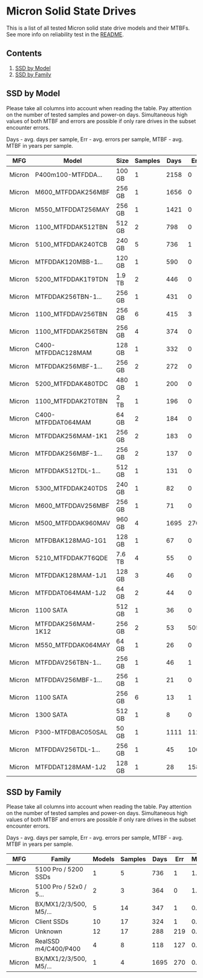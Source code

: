 Micron Solid State Drives
=========================

This is a list of all tested Micron solid state drive models and their MTBFs. See
more info on reliability test in the [README](https://github.com/bsdhw/SMART).

Contents
--------

1. [ SSD by Model  ](#ssd-by-model)
2. [ SSD by Family ](#ssd-by-family)

SSD by Model
------------

Please take all columns into account when reading the table. Pay attention on the
number of tested samples and power-on days. Simultaneous high values of both MTBF
and errors are possible if only rare drives in the subset encounter errors.

Days - avg. days per sample,
Err  - avg. errors per sample,
MTBF - avg. MTBF in years per sample.

| MFG       | Model              | Size   | Samples | Days  | Err   | MTBF |
|-----------|--------------------|--------|---------|-------|-------|------|
| Micron    | P400m100-MTFDDA... | 100 GB | 1       | 2158  | 0     | 5.91   |
| Micron    | M600_MTFDDAK256MBF | 256 GB | 1       | 1656  | 0     | 4.54   |
| Micron    | M550_MTFDDAT256MAY | 256 GB | 1       | 1421  | 0     | 3.89   |
| Micron    | 1100_MTFDDAK512TBN | 512 GB | 2       | 798   | 0     | 2.19   |
| Micron    | 5100_MTFDDAK240TCB | 240 GB | 5       | 736   | 1     | 1.81   |
| Micron    | MTFDDAK120MBB-1... | 120 GB | 1       | 590   | 0     | 1.62   |
| Micron    | 5200_MTFDDAK1T9TDN | 1.9 TB | 2       | 446   | 0     | 1.22   |
| Micron    | MTFDDAK256TBN-1... | 256 GB | 1       | 431   | 0     | 1.18   |
| Micron    | 1100_MTFDDAV256TBN | 256 GB | 6       | 415   | 3     | 1.08   |
| Micron    | 1100_MTFDDAK256TBN | 256 GB | 4       | 374   | 0     | 1.03   |
| Micron    | C400-MTFDDAC128MAM | 128 GB | 1       | 332   | 0     | 0.91   |
| Micron    | MTFDDAK256MBF-1... | 256 GB | 2       | 272   | 0     | 0.75   |
| Micron    | 5200_MTFDDAK480TDC | 480 GB | 1       | 200   | 0     | 0.55   |
| Micron    | 1100_MTFDDAK2T0TBN | 2 TB   | 1       | 196   | 0     | 0.54   |
| Micron    | C400-MTFDDAT064MAM | 64 GB  | 2       | 184   | 0     | 0.51   |
| Micron    | MTFDDAK256MAM-1K1  | 256 GB | 2       | 183   | 0     | 0.50   |
| Micron    | MTFDDAK256MBF-1... | 256 GB | 2       | 137   | 0     | 0.38   |
| Micron    | MTFDDAK512TDL-1... | 512 GB | 1       | 131   | 0     | 0.36   |
| Micron    | 5300_MTFDDAK240TDS | 240 GB | 1       | 82    | 0     | 0.23   |
| Micron    | M600_MTFDDAV256MBF | 256 GB | 1       | 71    | 0     | 0.19   |
| Micron    | M500_MTFDDAK960MAV | 960 GB | 4       | 1695  | 270   | 0.19   |
| Micron    | MTFDBAK128MAG-1G1  | 128 GB | 1       | 67    | 0     | 0.19   |
| Micron    | 5210_MTFDDAK7T6QDE | 7.6 TB | 4       | 55    | 0     | 0.15   |
| Micron    | MTFDDAK128MAM-1J1  | 128 GB | 3       | 46    | 0     | 0.13   |
| Micron    | MTFDDAT064MAM-1J2  | 64 GB  | 2       | 44    | 0     | 0.12   |
| Micron    | 1100 SATA          | 512 GB | 1       | 36    | 0     | 0.10   |
| Micron    | MTFDDAK256MAM-1K12 | 256 GB | 2       | 53    | 505   | 0.07   |
| Micron    | M550_MTFDDAK064MAY | 64 GB  | 1       | 26    | 0     | 0.07   |
| Micron    | MTFDDAV256TBN-1... | 256 GB | 1       | 46    | 1     | 0.06   |
| Micron    | MTFDDAV256MBF-1... | 256 GB | 1       | 21    | 0     | 0.06   |
| Micron    | 1100 SATA          | 256 GB | 6       | 13    | 1     | 0.03   |
| Micron    | 1300 SATA          | 512 GB | 1       | 8     | 0     | 0.02   |
| Micron    | P300-MTFDBAC050SAL | 50 GB  | 1       | 1111  | 1122  | 0.00   |
| Micron    | MTFDDAV256TDL-1... | 256 GB | 1       | 45    | 1008  | 0.00   |
| Micron    | MTFDDAT128MAM-1J2  | 128 GB | 1       | 28    | 1587  | 0.00   |

SSD by Family
-------------

Please take all columns into account when reading the table. Pay attention on the
number of tested samples and power-on days. Simultaneous high values of both MTBF
and errors are possible if only rare drives in the subset encounter errors.

Days - avg. days per sample,
Err  - avg. errors per sample,
MTBF - avg. MTBF in years per sample.

| MFG       | Family                 | Models | Samples | Days  | Err   | MTBF |
|-----------|------------------------|--------|---------|-------|-------|------|
| Micron    | 5100 Pro / 5200 SSDs   | 1      | 5       | 736   | 1     | 1.81   |
| Micron    | 5100 Pro / 52x0 / 5... | 2      | 3       | 364   | 0     | 1.00   |
| Micron    | BX/MX1/2/3/500, M5/... | 5      | 14      | 347   | 1     | 0.95   |
| Micron    | Client SSDs            | 10     | 17      | 324   | 1     | 0.86   |
| Micron    | Unknown                | 12     | 17      | 288   | 219   | 0.60   |
| Micron    | RealSSD m4/C400/P400   | 4      | 8       | 118   | 127   | 0.31   |
| Micron    | BX/MX1/2/3/500, M5/... | 1      | 4       | 1695  | 270   | 0.19   |
